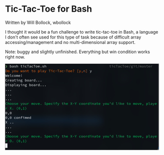 # Tic-Tac-Toe for Bash
Written by Will Bollock, wbollock

I thought it would be a fun challenge to write tic-tac-toe in Bash, a language I don't often see used for this type of task because of difficult array accessing/management and no multi-dimensional array support.

Note: buggy and slightly unfinished. Everything but win condition works right now.

![TicTacToe](ss.png)